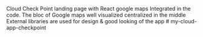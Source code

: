 Cloud Check Point
landing page with React
google maps Integrated in the code.
The bloc of Google maps well visualized centralized in the middle
External libraries are used for design & good looking of the app
#   m y - c l o u d - a p p - c h e c k p o i n t  
 